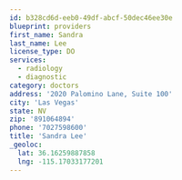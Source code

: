 ```yaml
---
id: b328cd6d-eeb0-49df-abcf-50dec46ee30e
blueprint: providers
first_name: Sandra
last_name: Lee
license_type: DO
services:
  - radiology
  - diagnostic
category: doctors
address: '2020 Palomino Lane, Suite 100'
city: 'Las Vegas'
state: NV
zip: '891064894'
phone: '7027598600'
title: 'Sandra Lee'
_geoloc:
  lat: 36.16259887858
  lng: -115.17033177201
---
```

